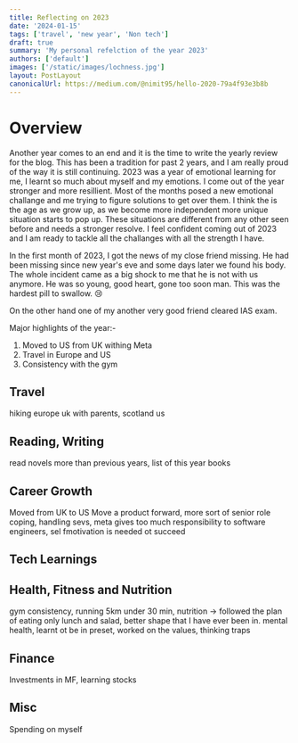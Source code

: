 ```yaml
---
title: Reflecting on 2023
date: '2024-01-15'
tags: ['travel', 'new year', 'Non tech']
draft: true
summary: 'My personal refelction of the year 2023'
authors: ['default']
images: ['/static/images/lochness.jpg']
layout: PostLayout
canonicalUrl: https://medium.com/@nimit95/hello-2020-79a4f93e3b8b
---
```


# Overview

Another year comes to an end and it is the time to write the yearly review for the blog. This has been a tradition for past 2 years, and I am really proud of the way it is still continuing. 2023 was a year of emotional learning for me, I learnt so much about myself and my emotions. I come out of the year stronger and more resillient. Most of the months posed a new emotional challange and me trying to figure solutions to get over them. I think the is the age as we grow up, as we become more independent more unique situation starts to pop up. These situations are different from any other seen before and needs a stronger resolve. I feel confident coming out of 2023 and I am ready to tackle all the challanges with all the strength I have.

In the first month of 2023, I got the news of my close friend missing. He had been missing since new year's eve and some days later we found his body. The whole incident came as a big shock to me that he is not with us anymore. He was so young, good heart, gone too soon man. This was the hardest pill to swallow. 😢

On the other hand one of my another very good friend cleared IAS exam.

Major highlights of the year:-

1.  Moved to US from UK withing Meta
2.  Travel in Europe and US
3.  Consistency with the gym

## Travel

hiking
europe
uk with parents, scotland
us

## Reading, Writing

read novels more than previous years, list of this year books

## Career Growth

Moved from UK to US
Move a product forward, more sort of senior role coping, handling sevs, meta gives too much responsibility to software engineers, sel fmotivation is needed ot succeed

## Tech Learnings

## Health, Fitness and Nutrition

gym consistency, running 5km under 30 min, nutrition -> followed the plan of eating only lunch and salad, better shape that I have ever been in. mental health, learnt ot be in preset, worked on the values, thinking traps

## Finance

Investments in MF, learning stocks

## Misc

Spending on myself
